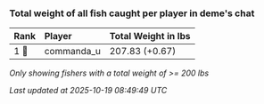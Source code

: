 ### Total weight of all fish caught per player in deme's chat

| Rank  | Player     | Total Weight in lbs |
|:------|:-----------|:--------------------|
| 1 🥇  | commanda_u | 207.83 (+0.67)      |

_Only showing fishers with a total weight of >= 200 lbs_

_Last updated at 2025-10-19 08:49:49 UTC_